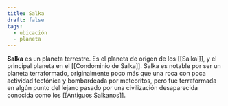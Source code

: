 ```yaml
---
title: Salka
draft: false
tags:
  - ubicación
  - planeta
---
```

**Salka** es un planeta terrestre. Es el planeta de origen de los [[Salkai]], y el principal planeta en el [[Condominio de Salka]]. Salka es notable por ser un planeta terraformado, originalmente poco más que una roca con poca actividad tectónica y bombardeada por meteoritos, pero fue terraformada en algún punto del lejano pasado por una civilización desaparecida conocida como los [[Antiguos Salkanos]].